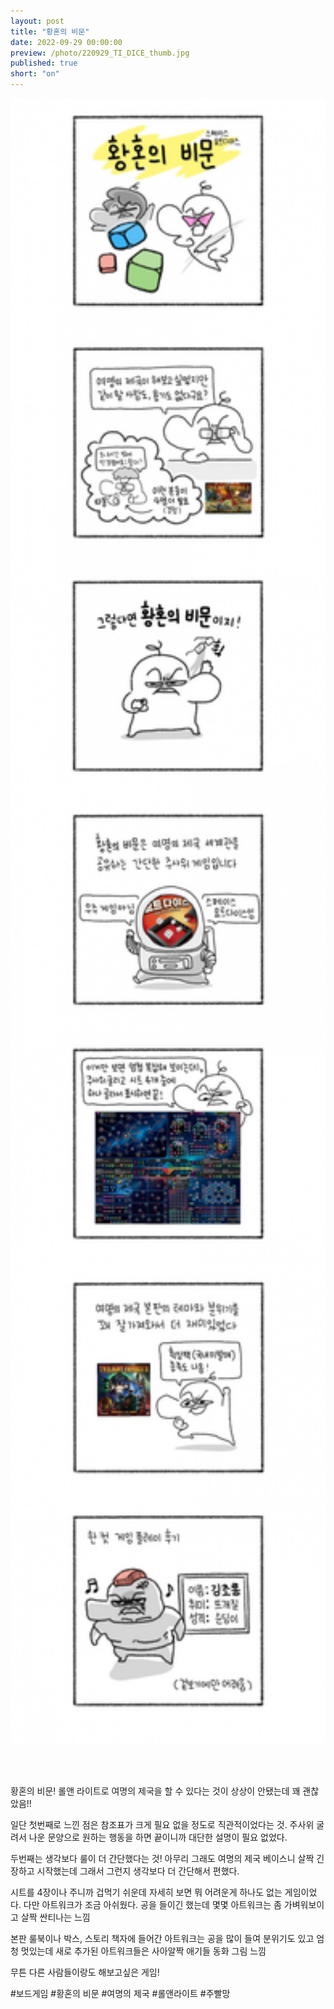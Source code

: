 ```yaml
---
layout: post
title: "황혼의 비문"
date: 2022-09-29 00:00:00
preview: /photo/220929_TI_DICE_thumb.jpg
published: true
short: "on"
---
```


<img src="/photo/220929_TI_DICE.jpg" width="1000">

<br/><br/>

황혼의 비문!
롤앤 라이트로 여명의 제국을 할 수 있다는 것이 상상이 안됐는데 꽤 괜찮았음!!

일단 첫번째로 느낀 점은 참조표가 크게 필요 없을 정도로 직관적이었다는 것.
주사위 굴려서 나운 문양으로 원하는 행동을 하면 끝이니까 대단한 설명이 필요 없었다.

두번째는 생각보다 룰이 더 간단했다는 것!
아무리 그래도 여명의 제국 베이스니 살짝 긴장하고 시작했는데
그래서 그런지 생각보다 더 간단해서 편했다.

시트를 4장이나 주니까 겁먹기 쉬운데 자세히 보면 뭐 어려운게 하나도 없는 게임이었다.
다만 아트워크가 조금 아쉬웠다. 공을 들이긴 했는데 몇몇 아트워크는 좀 가벼워보이고 살짝 싼티나는 느낌

본판 룰북이나 박스, 스토리 책자에 들어간 아트워크는 공을 많이 들여 분위기도 있고 엄청 멋있는데
새로 추가된 아트워크들은 사아알짝 애기들 동화 그림 느낌

무튼 다른 사람들이랑도 해보고싶은 게임!

#보드게임 #황혼의 비문 #여명의 제국 #롤앤라이트 #주빨망
